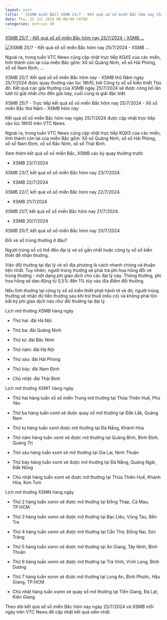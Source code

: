 ```yaml
---
layout: post
title: " [XSMB miền Bắc] XSMB 25/7 - Kết quả xổ số miền Bắc hôm nay 25/7/2024 - XSMB ..."
date: Thu, 25 Jul 2024 08:00:00 +0700
categories: entries VN
---
```

[XSMB 25/7 - Kết quả xổ số miền Bắc hôm nay 25/7/2024 - XSMB ...](https://vtcnews.vn/xsmb-25-7-ket-qua-xo-so-mien-bac-hom-nay-25-7-2024-xsmb-thu-nam-ar885161.html)

![XSMB 25/7 - Kết quả xổ số miền Bắc hôm nay 25/7/2024 - XSMB ...](http://cdn-i.vtcnews.vn/resize/K-SzMMJcYIl9pIAch6a8yw2/upload/2024/07/24/mienbac1-copy-13185098.png)

Ngoài ra, trong tuần VTC News cũng cập nhật trực tiếp KQXS của các miền, tỉnh thành còn lại của miền Bắc gồm: Xổ số Quảng Ninh, xổ số Hải Phòng, xổ số Nam Định, ...

XSMB 25/7. Kết quả xổ số miền Bắc hôm nay - XSMB thứ Năm ngày 25/7/2024 được quay thưởng vào lúc 18h15, bởi Công ty xổ số kiến thiết Thủ đô. Kết quả các giải thưởng của XSMB ngày 25/7/2024 sẽ được công bố lần lượt từ giải nhất cho đến giải bảy, cuối cùng là giải đặc biệt.

XSMB 25/7 - Trực tiếp kết quả xổ số miền Bắc hôm nay 25/7/2024 - Xổ số miền Bắc thứ Năm - XSMB hôm nay

Kết quả xổ số miền Bắc hôm nay ngày 25/7/2024 được cập nhật trực tiếp vào lúc 18h15 trên VTC News.

Ngoài ra, trong tuần VTC News cũng cập nhật trực tiếp KQXS của các miền, tỉnh thành còn lại của miền Bắc gồm: Xổ số Quảng Ninh, xổ số Hải Phòng, xổ số Nam Định, xổ số Bắc Ninh, xổ số Thái Bình.

Xem thêm kết quả xổ số miền Bắc, XSMB các kỳ quay thưởng trước

- XSMB 23/7/2024

XSMB 23/7, kết quả xổ số miền Bắc hôm nay 23/7/2024.

- XSMB 22/7/2024

XSMB 22/7, kết quả xổ số miền Bắc hôm nay 22/7/2024.

- XSMB 21/7/2024

XSMB 21/7, kết quả xổ số miền Bắc hôm nay 21/7/2024.

- XSMB 20/7/2024

XSMB 20/7, kết quả xổ số miền Bắc hôm nay 20/7/2024.

Đổi vé số trúng thưởng ở đâu?

Người trúng số có thể đến đại lý vé số gần nhất hoặc công ty xổ số kiến thiết để nhận thưởng.

Việc đổi thưởng tại đại lý vé số địa phương là cách nhanh chóng và thuận tiện nhất. Tuy nhiên, người trúng thưởng sẽ phải trả phí hoa hồng đổi vé trúng thưởng - một dạng phí giao dịch cho các đại lý này. Thông thường, phí hoa hồng sẽ dao động từ 0,5% đến 1% tùy vào địa điểm đổi thưởng.

Nếu lĩnh thưởng tại công ty xổ số kiến thiết phát hành tờ vé đó, người trúng thưởng sẽ nhận đủ tiền thưởng sau khi trừ thuế (nếu có) và không phải tốn bất kỳ phí giao dịch nào như đổi thưởng tại đại lý.

Lịch mở thưởng XSMB hàng ngày

- Thứ hai: đài Hà Nội

- Thứ ba: đài Quảng Ninh

- Thứ tư: đài Bắc Ninh

- Thứ năm: đài Hà Nội

- Thứ sáu: đài Hải Phòng

- Thứ bảy: đài Nam Định

- Chủ nhật: đài Thái Bình

Lịch mở thưởng XSMT hàng ngày

- Thứ hai hàng tuần xổ số miền Trung mở thưởng tại Thừa Thiên Huế, Phú Yên

- Thứ ba hàng tuần xsmt sẽ được quay số mở thưởng tại Đắk Lắk, Quảng Nam

- Thứ tư hàng tuần xsmt được mở thưởng tại Đà Nẵng, Khánh Hòa

- Thứ năm hàng tuần xsmt sẽ được mở thưởng tại Quảng Bình, Bình Định, Quảng Trị

- Thứ sáu hàng tuần xsmt sẽ mở thưởng tại Gia Lai, Ninh Thuận

- Thứ bảy hàng tuần xsmt sẽ được mở thưởng tại Đà Nẵng, Quảng Ngãi, Đắk Nông

- Chủ nhật hàng tuần xsmt sẽ được mở thưởng tại Thừa Thiên Huế, Khánh Hòa, Kon Tum

Lịch mở thưởng XSMN hàng ngày

- Thứ 2 hàng tuần xsmn sẽ được mở thưởng tại Đồng Tháp, Cà Mau, TP.HCM

- Thứ 3 hàng tuần xsmn sẽ được mở thưởng tại Bạc Liêu, Vũng Tàu, Bến Tre

- Thứ 4 hàng tuần xsmn sẽ được mở thưởng tại Cần Thơ, Đồng Nai, Sóc Trăng

- Thứ 5 hàng tuần xsmn sẽ được mở thưởng tại An Giang, Tây Ninh, Bình Thuận

- Thứ 6 hàng tuần xsmn sẽ được mở thưởng tại Trà Vinh, Vĩnh Long, Bình Dương

- Thứ 7 hàng tuần xsmn sẽ được mở thưởng tại Long An, Bình Phước, Hậu Giang, TP.HCM

- Chủ nhật hàng tuần xsmn sẽ quay số mở thưởng tại Tiền Giang, Đà Lạt, Kiên Giang

Theo dõi kết quả xổ số miền Bắc hôm nay ngày 25/7/2024 và XSMB mỗi ngày trên VTC News để cập nhật kết quả sớm nhất.

